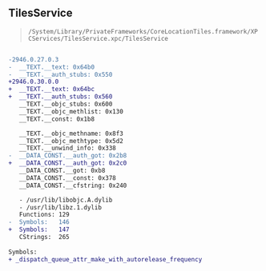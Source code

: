 ## TilesService

> `/System/Library/PrivateFrameworks/CoreLocationTiles.framework/XPCServices/TilesService.xpc/TilesService`

```diff

-2946.0.27.0.3
-  __TEXT.__text: 0x64b0
-  __TEXT.__auth_stubs: 0x550
+2946.0.30.0.0
+  __TEXT.__text: 0x64bc
+  __TEXT.__auth_stubs: 0x560
   __TEXT.__objc_stubs: 0x600
   __TEXT.__objc_methlist: 0x130
   __TEXT.__const: 0x1b8

   __TEXT.__objc_methname: 0x8f3
   __TEXT.__objc_methtype: 0x5d2
   __TEXT.__unwind_info: 0x338
-  __DATA_CONST.__auth_got: 0x2b8
+  __DATA_CONST.__auth_got: 0x2c0
   __DATA_CONST.__got: 0xb8
   __DATA_CONST.__const: 0x378
   __DATA_CONST.__cfstring: 0x240

   - /usr/lib/libobjc.A.dylib
   - /usr/lib/libz.1.dylib
   Functions: 129
-  Symbols:   146
+  Symbols:   147
   CStrings:  265
 
Symbols:
+ _dispatch_queue_attr_make_with_autorelease_frequency

```

